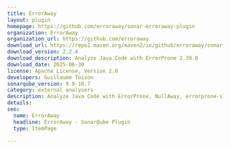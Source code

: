 ```yaml
---
title: ErrorAway
layout: plugin
homepage: https://github.com/erroraway/sonar-erroraway-plugin
organization: ErrorAway
organization_url: https://github.com/erroraway
download_url: https://repo1.maven.org/maven2/io/github/erroraway/sonar-erroraway-sonar-plugin/2.2.4/sonar-erroraway-sonar-plugin-2.2.4.jar
download_version: 2.2.4
download_description: Analyze Java Code with ErrorProne 2.39.0
download_date: 2025-06-30
license: Apache License, Version 2.0
developers: Guillaume Toison
sonarqube_version: 9.9-10.7
category: external analysers
description: Analyze Java Code with ErrorProne, NullAway, errorprone-slf4j and Picnic ErrorProne support
details: 
seo:
  name: ErrorAway
  headline: ErrorAway - SonarQube Plugin
  type: ItemPage

---
```

